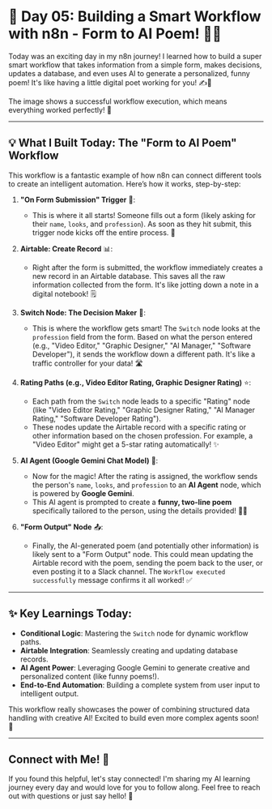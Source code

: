 # **🚀 Day 05: Building a Smart Workflow with n8n - Form to AI Poem!** 🧠✨

Today was an exciting day in my n8n journey! I learned how to build a super smart workflow that takes information from a simple form, makes decisions, updates a database, and even uses AI to generate a personalized, funny poem! It's like having a little digital poet working for you! ✍️🤖

The image shows a successful workflow execution, which means everything worked perfectly! 🎉

---

## **💡 What I Built Today: The "Form to AI Poem" Workflow**

This workflow is a fantastic example of how n8n can connect different tools to create an intelligent automation. Here’s how it works, step-by-step:

1.  **"On Form Submission" Trigger** 📝:

    - This is where it all starts! Someone fills out a form (likely asking for their `name`, `looks`, and `profession`). As soon as they hit submit, this trigger node kicks off the entire process. 🚀

2.  **Airtable: Create Record** 📊:

    - Right after the form is submitted, the workflow immediately creates a new record in an Airtable database. This saves all the raw information collected from the form. It's like jotting down a note in a digital notebook! 🗒️

3.  **Switch Node: The Decision Maker** 🚦:

    - This is where the workflow gets smart! The `Switch` node looks at the `profession` field from the form. Based on what the person entered (e.g., "Video Editor," "Graphic Designer," "AI Manager," "Software Developer"), it sends the workflow down a different path. It's like a traffic controller for your data! 🛣️

4.  **Rating Paths (e.g., Video Editor Rating, Graphic Designer Rating)** ⭐:

    - Each path from the `Switch` node leads to a specific "Rating" node (like "Video Editor Rating," "Graphic Designer Rating," "AI Manager Rating," "Software Developer Rating").
    - These nodes update the Airtable record with a specific rating or other information based on the chosen profession. For example, a "Video Editor" might get a 5-star rating automatically! ✨

5.  **AI Agent (Google Gemini Chat Model)** 🧠:

    - Now for the magic! After the rating is assigned, the workflow sends the person's `name`, `looks`, and `profession` to an **AI Agent** node, which is powered by **Google Gemini**.
    - This AI agent is prompted to create a **funny, two-line poem** specifically tailored to the person, using the details provided! 🤣📝

6.  **"Form Output" Node** 📤:
    - Finally, the AI-generated poem (and potentially other information) is likely sent to a "Form Output" node. This could mean updating the Airtable record with the poem, sending the poem back to the user, or even posting it to a Slack channel. The `Workflow executed successfully` message confirms it all worked! ✅

---

## **✨ Key Learnings Today:**

- **Conditional Logic**: Mastering the `Switch` node for dynamic workflow paths.
- **Airtable Integration**: Seamlessly creating and updating database records.
- **AI Agent Power**: Leveraging Google Gemini to generate creative and personalized content (like funny poems!).
- **End-to-End Automation**: Building a complete system from user input to intelligent output.

This workflow really showcases the power of combining structured data handling with creative AI! Excited to build even more complex agents soon! 🚀

---

## **Connect with Me!** 🤝

If you found this helpful, let's stay connected! I'm sharing my AI learning journey every day and would love for you to follow along. Feel free to reach out with questions or just say hello! 👋
